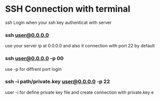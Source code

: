# SSH Connection with terminal

ssh Login when your ssh key authenticat with server 

### ssh user@0.0.0.0 

use your server ip at 0.0.0.0 and also it connection with port 22 by default

### ssh user@0.0.0.0 -p 00

use -p for diffrent port login

### ssh -i path/private.key user@0.0.0.0 -p 22

user -i for define private key file and create connection  with private.key e
